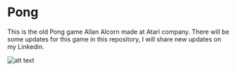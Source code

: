 # Pong
This is the old Pong game Allan Alcorn made at Atari company.
There will be some updates for this game in this repository, I will share new updates on my Linkedin.


![alt text](https://github.com/user-attachments/assets/8ddd4d40-295a-421f-af5b-748587ea1b22)
